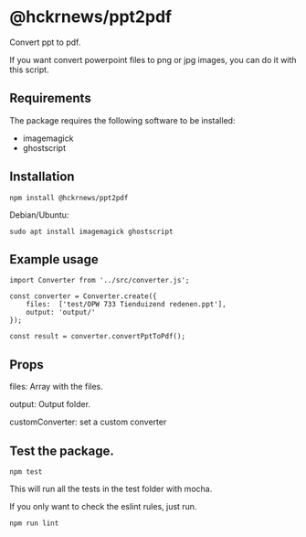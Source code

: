 # @hckrnews/ppt2pdf
Convert ppt to pdf.

If you want convert powerpoint files to png or jpg images, you can do it with this script.

## Requirements

The package requires the following software to be installed:

* imagemagick
* ghostscript

## Installation

    npm install @hckrnews/ppt2pdf

Debian/Ubuntu:

    sudo apt install imagemagick ghostscript

## Example usage

```
import Converter from '../src/converter.js';

const converter = Converter.create({
    files:  ['test/OPW 733 Tienduizend redenen.ppt'],
    output: 'output/'
});

const result = converter.convertPptToPdf();
```

## Props

files: Array with the files.

output: Output folder.

customConverter: set a custom converter


## Test the package.

```
npm test
```

This will run all the tests in the test folder with mocha.

If you only want to check the eslint rules, just run.

```
npm run lint
```
